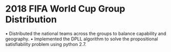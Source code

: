 # 2018 FIFA World Cup Group Distribution
• Distributed the national teams across the groups to balance capability and geography.
• Implemented the DPLL algorithm to solve the propositional satisfiability problem using python 2.7.
